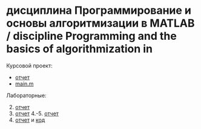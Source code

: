 # дисциплина Программирование и основы алгоритмизации в MATLAB /  discipline Programming and the basics of algorithmization in

Курсовой проект:

- [отчет](courseproject/report.pdf)
- [main.m](courseproject/main.m)

Лабораторные:

2. [отчет](lab2.pdf)
3. [отчет](lab3.pdf)
4.-5. [отчет](lab4&5.pdf)
6.	[отчет](lab7.pdf) и [код](lab7.m)